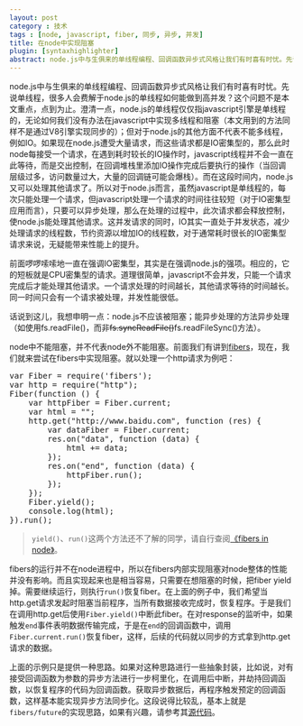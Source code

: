 ```yaml
---
layout: post
category : 技术
tags : [node, javascript, fiber, 同步, 异步, 并发]
title: 在node中实现阻塞
plugin: [syntaxhighlighter]
abstract: node.js中与生俱来的单线程编程、回调函数异步式风格让我们有时喜有时忧。先说单线程，很多人会费解于node.js的单线程如何能做到高并发？这个问题不是本文重点，点到为止。
---
```



node.js中与生俱来的单线程编程、回调函数异步式风格让我们有时喜有时忧。先说单线程，很多人会费解于node.js的单线程如何能做到高并发？这个问题不是本文重点，点到为止。澄清一点，node.js的单线程仅仅指javascript引擎是单线程的，无论如何我们没有办法在javascript中实现多线程和阻塞（本文用到的方法同样不是通过V8引擎实现同步的）；但对于node.js的其他方面不代表不能多线程，例如IO。如果现在node.js遭受大量请求，而这些请求都是IO密集型的，那么此时node每接受一个请求，在遇到耗时较长的IO操作时，javascript线程并不会一直在此等待，而是交出控制，在回调堆栈里添加IO操作完成后要执行的操作（当回调层级过多，访问数量过大，大量的回调链可能会爆栈）。而在这段时间内，node.js又可以处理其他请求了。所以对于node.js而言，虽然javascript是单线程的，每次只能处理一个请求，但javascript处理一个请求的时间往往较短（对于IO密集型应用而言），只要可以异步处理，那么在处理的过程中，此次请求都会释放控制，使node.js能处理其他请求。这并发请求的同时，IO其实一直处于并发状态，减少处理请求的线程数，节约资源以增加IO的线程数，对于通常耗时很长的IO密集型请求来说，无疑能带来性能上的提升。

前面啰啰嗦嗦地一直在强调IO密集型，其实是在强调node.js的强项。相应的，它的短板就是CPU密集型的请求。道理很简单，javascript不会并发，只能一个请求完成后才能处理其他请求。一个请求处理的时间越长，其他请求等待的时间越长。同一时间只会有一个请求被处理，并发性能很低。

<p>话说到这儿，我想申明一点：node.js不应该被阻塞；能异步处理的方法异步处理（如使用fs.readFile()，而非<s>fs.syncReadFile()</s>fs.readFileSync()方法）。</p>

node中不能阻塞，并不代表node外不能阻塞。前面我们有讲到[fibers](/2014/03/13/fibers/)，现在，我们就来尝试在fibers中实现阻塞。就以处理一个http请求为例吧：

<pre class="brush: javascript">
var Fiber = require('fibers');
var http = require("http");
Fiber(function () {
    var httpFiber = Fiber.current;
    var html = "";
    http.get("http://www.baidu.com", function (res) {
        var dataFiber = Fiber.current;
        res.on("data", function (data) {
            html += data;
        });
        res.on("end", function (data) {
            httpFiber.run();
        });
    });
    Fiber.yield();
    console.log(html);
}).run();
</pre>

> `yield()`、`run()`这两个方法还不了解的同学，请自行查阅[《fibers in node》](/2014/03/13/fibers/)。

fibers的运行并不在node进程中，所以在fibers内部实现阻塞对node整体的性能并没有影响。而且实现起来也是相当容易，只需要在想阻塞的时候，把fiber yield掉。需要继续运行，则执行`run()`恢复fiber。在上面的例子中，我们希望当http.get请求发起时阻塞当前程序，当所有数据接收完成时，恢复程序。于是我们在调用http.get后使用`Fiber.yield()`中断此fiber。在对response的监听中，如果触发`end`事件表明数据传输完成，于是在`end`的回调函数中，调用`Fiber.current.run()`恢复fiber，这样，后续的代码就以同步的方式拿到http.get请求的数据。

上面的示例只是提供一种思路。如果对这种思路进行一些抽象封装，比如说，对有接受回调函数为参数的异步方法进行一步柯里化，在调用后中断，并劫持回调函数，以恢复程序的代码为回调函数。获取异步数据后，再程序触发预定的回调函数，这样基本能实现异步方法同步化。这段说得比较乱，基本上就是`fibers/future`的实现思路，如果有兴趣，请参考其[源代码](https://github.com/laverdet/node-fibers/blob/master/future.js)。
